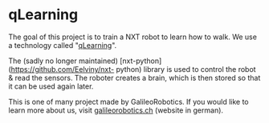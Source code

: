 # qLearning

The goal of this project is to train a NXT robot to learn how to walk.
We use a technology called "[qLearning](https://en.wikipedia.org/wiki/Q-learning)".

The (sadly no longer maintained) [nxt-python](https://github.com/Eelviny/nxt-
python) library is used to control the robot & read the sensors. The roboter creates a brain, which is then stored so that it can be used again later.

This is one of many project made by GalileoRobotics. If you would like to learn more about us, visit [galileorobotics.ch](http://www.galileorobotics.ch/) (website in german).
